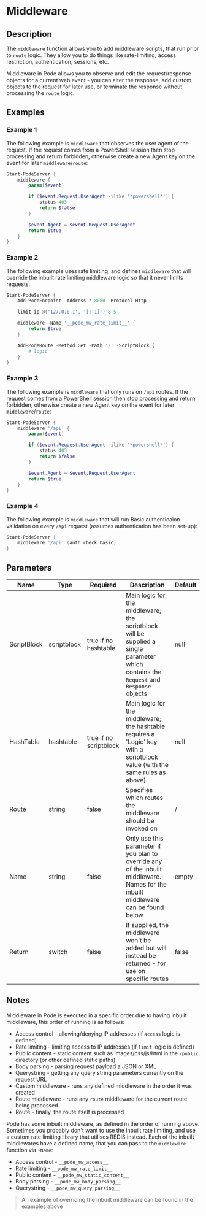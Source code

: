 # Middleware

## Description

The `middleware` function allows you to add middleware scripts, that run prior to `route` logic. They allow you to do things like rate-limiting, access restriction, authentication, sessions, etc.

Middleware in Pode allows you to observe and edit the request/response objects for a current web event - you can alter the response, add custom objects to the request for later use, or terminate the response without processing the `route` logic.

## Examples

### Example 1

The following example is `middleware` that observes the user agent of the request. If the request comes from a PowerShell session then stop processing and return forbidden, otherwise create a new Agent key on the event for later `middleware`/`route`:

```powershell
Start-PodeServer {
    middleware {
        param($event)

        if ($event.Request.UserAgent -ilike '*powershell*') {
            status 403
            return $false
        }

        $event.Agent = $event.Request.UserAgent
        return $true
    }
}
```

### Example 2

The following example uses rate limiting, and defines `middleware` that will override the inbuilt rate limiting middleware logic so that it never limits requests:

```powershell
Start-PodeServer {
    Add-PodeEndpoint -Address *:8080 -Protocol Http

    limit ip @('127.0.0.1', '[::1]') 8 5

    middleware -Name '__pode_mw_rate_limit__' {
        return $true
    }

    Add-PodeRoute -Method Get -Path '/' -ScriptBlock {
        # logic
    }
}
```

### Example 3

The following example is `middleware` that only runs on `/api` routes. If the request comes from a PowerShell session then stop processing and return forbidden, otherwise create a new Agent key on the event for later `middleware`/`route`:

```powershell
Start-PodeServer {
    middleware '/api' {
        param($event)

        if ($event.Request.UserAgent -ilike '*powershell*') {
            status 403
            return $false
        }

        $event.Agent = $event.Request.UserAgent
        return $true
    }
}
```

### Example 4

The following example is `middleware` that will run Basic authenticaion validation on every `/api` request (assumes authentication has been set-up):

```powershell
Start-PodeServer {
    middleware '/api' (auth check basic)
}
```

## Parameters

| Name | Type | Required | Description | Default |
| ---- | ---- | -------- | ----------- | ------- |
| ScriptBlock | scriptblock | true if no hashtable | Main logic for the middleware; the scriptblock will be supplied a single parameter which contains the `Request` and `Response` objects | null |
| HashTable | hashtable | true if no scriptblock | Main logic for the middleware; the hashtable requires a 'Logic' key with a scriptblock value (with the same rules as above) | null |
| Route | string | false | Specifies which routes the middleware should be invoked on | / |
| Name | string | false | Only use this parameter if you plan to override any of the inbuilt middleware. Names for the inbuilt middleware can be found below | empty |
| Return | switch | false | If supplied, the middleware won't be added but will instead be returned - for use on specific routes | false |

## Notes

Middleware in Pode is executed in a specific order due to having inbuilt middleware, this order of running is as follows:

* Access control - allowing/denying IP addresses (if `access` logic is defined)
* Rate limiting - limiting access to IP addresses (if `limit` logic is defined)
* Public content - static content such as images/css/js/html in the `/public` directory (or other defined static paths)
* Body parsing - parsing request payload a JSON or XML
* Querystring - getting any query string parameters currently on the request URL
* Custom middleware - runs any defined middleware in the order it was created
* Route middleware - runs any `route` middleware for the current route being processed
* Route - finally, the route itself is processed

Pode has some inbuilt middleware, as defined in the order of running above. Sometimes you probably don't want to use the inbuilt rate limiting, and use a custom rate limiting library that utilises REDIS instead. Each of the inbuilt middlewares have a defined name, that you can pass to the `middleware` function via `-Name`:

* Access control - `__pode_mw_access__`
* Rate limiting - `__pode_mw_rate_limit__`
* Public content - `__pode_mw_static_content__`
* Body parsing - `__pode_mw_body_parsing__`
* Querystring - `__pode_mw_query_parsing__`

> An example of overriding the inbuilt middleware can be found in the examples above